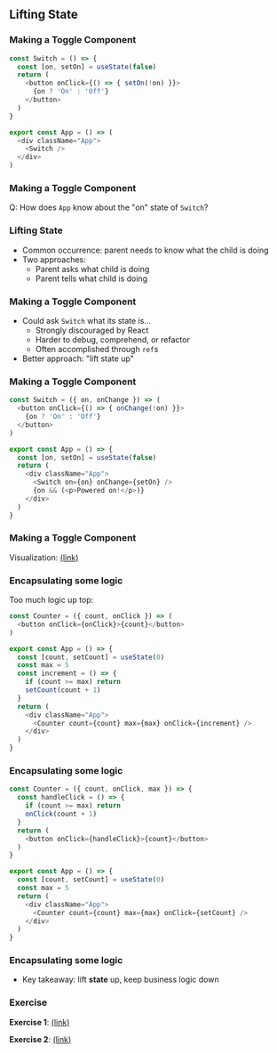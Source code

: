 ## Lifting State

### Making a Toggle Component

```javascript
const Switch = () => {
  const [on, setOn] = useState(false)
  return (
    <button onClick={() => { setOn(!on) }}>
      {on ? 'On' : 'Off'}
    </button>
  )
}

export const App = () => (
  <div className="App">
    <Switch />
  </div>
)
```

### Making a Toggle Component

Q:  How does `App` know about the "on" state of `Switch`?

### Lifting State

* Common occurrence: parent needs to know what the child is doing
* Two approaches:
  * Parent asks what child is doing
  * Parent tells what child is doing
  
### Making a Toggle Component

* Could ask `Switch` what its state is...
  * Strongly discouraged by React
  * Harder to debug, comprehend, or refactor
  * Often accomplished through `ref`s
* Better approach: "lift state up" 

### Making a Toggle Component

```javascript
const Switch = ({ on, onChange }) => (
  <button onClick={() => { onChange(!on) }}>
    {on ? 'On' : 'Off'}
  </button>
)

export const App = () => {
  const [on, setOn] = useState(false)
  return (
    <div className="App">
      <Switch on={on} onChange={setOn} />
      {on && (<p>Powered on!</p>)}
    </div>
  )
}
```

### Making a Toggle Component

Visualization: [(link)](http://localhost:3000/js/react/one-way-data/index.html)

### Encapsulating some logic

Too much logic up top:

```javascript
const Counter = ({ count, onClick }) => (
  <button onClick={onClick}>{count}</button>
)

export const App = () => {
  const [count, setCount] = useState(0)
  const max = 5
  const increment = () => {
    if (count >= max) return
    setCount(count + 1)
  }
  return (
    <div className="App">
      <Counter count={count} max={max} onClick={increment} />
    </div>
  )
}
```

### Encapsulating some logic

```javascript
const Counter = ({ count, onClick, max }) => {
  const handleClick = () => {
    if (count >= max) return
    onClick(count + 1)
  }
  return (
    <button onClick={handleClick}>{count}</button>
  )
}

export const App = () => {
  const [count, setCount] = useState(0)
  const max = 5
  return (
    <div className="App">
      <Counter count={count} max={max} onClick={setCount} />
    </div>
  )
}
```

### Encapsulating some logic

- Key takeaway: lift **state** up, keep business logic down

### Exercise

**Exercise 1**: [(link)](https://codesandbox.io/s/floral-cherry-7jxr0?file=/src/App.js)

**Exercise 2**: [(link)](https://codesandbox.io/s/clever-edison-3w28g?file=/src/App.js)
